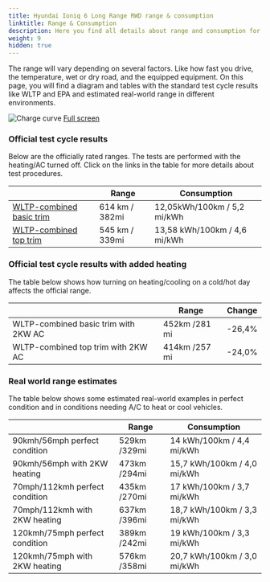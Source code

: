 ```yaml
---
title: Hyundai Ioniq 6 Long Range RWD range & consumption
linktitle: Range & Consumption
description: Here you find all details about range and consumption for Hyundai Ioniq 6 Long Range RWD.
weight: 9
hidden: true
---
```

<!-- markdownlint-disable MD033 -->
<object type="image/svg+xml" data="../modelnavigation.svg"></object>

The range will vary depending on several factors. Like how fast you drive, the temperature, wet or dry road, and the equipped equipment. On this page, you will find a diagram and tables with the standard test cycle results like WLTP and EPA and estimated real-world range in different environments. 

![Charge curve](../range.svg  "Range information")
[Full screen](../range.svg)

### Official test cycle results

Below are the officially rated ranges. The tests are performed with the heating/AC turned off. Click on the links in the table for more details about test procedures. 

| | Range  | Consumption  |
|----|-----|------|
| [WLTP-combined basic trim](../../../../../guides/understandingrange/wltp/) | 614 km / 382mi |12,05kWh/100km / 5,2 mi/kWh | 
| [WLTP-combined top trim](../../../../../guides/understandingrange/wltp/) | 545 km / 339mi | 13,58 kWh/100km / 4,6 mi/kWh | 

### Official test cycle results with added heating

The table below shows how turning on heating/cooling on a cold/hot day affects the official range. 

| | Range  | Change  |
|----|-----|------|
| WLTP-combined basic trim with 2KW AC | 452km /281 mi | -26,4%|
| WLTP-combined top trim with 2KW AC | 414km /257 mi | -24,0%|

### Real world range estimates

The table below shows some estimated real-world examples in perfect condition and in conditions needing A/C to heat or cool vehicles. 

| | Range  | Consumption  |
|----|-----|------|
| 90kmh/56mph perfect condition | 529km /329mi| 14 kWh/100km / 4,4 mi/kWh |
| 90kmh/56mph with 2KW heating | 473km /294mi| 15,7 kWh/100km / 4,0 mi/kWh |
| 70mph/112kmh perfect condition | 435km /270mi| 17 kWh/100km / 3,7 mi/kWh|
| 70mph/112kmh with 2KW heating | 637km /396mi| 18,7 kWh/100km / 3,3 mi/kWh  |
| 120kmh/75mph perfect condition | 389km /242mi| 19 kWh/100km / 3,3 mi/kWh |
| 120kmh/75mph with 2KW heating | 576km /358mi| 20,7 kWh/100km / 3,0 mi/kWh |
